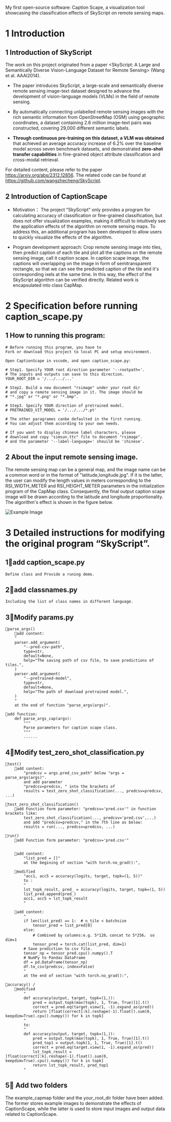 My first open-source software: Caption Scape, a visualization tool showcasing the classification effects of SkyScript on remote sensing maps.

# 1 Introduction

## 1 Introduction of SkyScript

The work on this project originated from a paper <SkyScript: A Large and Semantically Diverse Vision-Language Dataset for Remote Sensing> (Wang et al. AAAI2014).

- The paper introduces SkyScript, a large-scale and semantically diverse remote sensing image-text dataset designed to advance the development of vision-language models (VLMs) in the field of remote sensing.

- By automatically connecting unlabelled remote sensing images with the rich semantic information from OpenStreetMap (OSM) using geographic coordinates, a dataset containing 2.6 million image-text pairs was constructed, covering 29,000 different semantic labels.

- **Through continuous pre-training on this dataset, a VLM was obtained** that achieved an average accuracy increase of 6.2% over the baseline model across seven benchmark datasets, and demonstrated **zero-shot transfer capabilities** in fine-grained object attribute classification and cross-modal retrieval.

For detailed content, please refer to the paper https://arxiv.org/abs/2312.12856. The related code can be found at https://github.com/wangzhecheng/SkyScript.

## 2 Introduction of CaptionScape
- Motivation：
The project "SkyScript" only provides a program for calculating accuracy of classification or fine-grained classification, but does not offer visualization examples, making it difficult to intuitively see the application effects of the algorithm on remote sensing maps. To address this, an additional program has been developed to allow users to quickly visualize the effects of the algorithm.

- Program development approach:
Crop remote sensing image into tiles, then predict caption of each tile and plot all the captions on the remote sensing image, call it caption scape.
In caption scape image, the captions will overlapping on the image in form of semitransparent rectangle, so that we can see the predicted caption of the tile and it's corresponding ixels at the same time. 
In this way, the effect of the SkyScript algorithm can be verified directly.
Related work is encapsulated into class CapMap.

# 2 Specification before running caption_scape.py

## 1 How to running this program:
    # Before running this program, you have to 
    Fork or download this project to local PC and setup environment.

    Open CaptionScape in vscode, and open caption_scape.py:
    
    # Step1. Specify YOUR root direction parameter '--rootpath='.
    # The inputs and outputs can save to this direction.
    YOUR_ROOT_DIR = '/.../.../...'
    
    # Step2. Build a new document "rsimage" under your root dir
    # and copy a remote sensing image in it. The image should be
    # "*.jpg" or "*.png" or "*.bmp".
    
    # Step3. Specify YOUR direction of pretrained model. 
    # PRETRAINED_VIT_MODEL = '/.../.../*.pt'

    # The other paragrames canbe defaulted in the first running.
    # You can adjust them according to your own needs.
    
    # If you want to display chinese label characters, please 
    # download and copy "simsun.ttc" file to document "rsimage".
    # and the parameter '--label-language=' shouild be 'chinese'.

## 2 About the input remote sensing image.
The remote sensing map can be a general map, and the image name can be a common word or in the format of "latitude,longitude.jpg". If it is the latter, the user can modify the length values in meters corresponding to the RSI_WIDTH_METER and RSI_HEIGHT_METER parameters in the initialization program of the CapMap class. Consequently, the final output caption scape image will be drawn according to the latitude and longitude proportionality.
The algorithm's effect is shown in the figure below.

![Example Image](example_capmap/example.jpg)

# 3 Detailed instructions for modifying the original program “SkyScript”.

## 1🌱add caption_scape.py
    Define class and Provide a runing demo.

## 2🌱add classnames.py
    Including the list of class names in different language.


## 3🌟Modify params.py 
    📘parse_args()
        📌add content:
        "
        parser.add_argument(
            "--pred-csv-path",
            type=str,
            default=None,
            help="The saving path of csv file, to save predictions of tiles.",
        )   
        parser.add_argument(
            "--pretrained-model",
            type=str,
            default=None,
            help="The path of download pretrained model.",
        )
        " 
        at the end of function "parse_args(args)".

    🌱add function:
        def parse_args_cap(args):
            """
            Parse parameters for caption scape class.
            """ 
            ......


## 4🌟Modify test_zero_shot_classification.py
    📘test()  
        📌add content: 
            "predcsv = args.pred_csv_path" below "args = parse_args(args)".
            and add parameter 
            "predcsv=predcsv, " into the brackets of
            results = test_zero_shot_classification(..., predcsv=predcsv, ...)

    📘test_zero_shot_classification() 
        📌add Function form parameter: "predcsv='pred.csv'" in function brackets like:
            test_zero_shot_classification(..., predcsv='pred.csv',...)
            and add "predcsv=predcsv," in the 7th line as below: 
            results = run(..., predcsv=predcsv, ...)

    📘run()
        📌add Function form parameter: "predcsv='pred.csv'"

        
        📌add content:
            "list_pred = []" 
            at the begining of section "with torch.no_grad():", 

        📌modified 
            "acc1, acc5 = accuracy(logits, target, topk=(1, 5))"
            to :
            "
            lst_topk_result, pred_ = accuracy(logits, target, topk=(1, 5))  
            list_pred.append(pred_)
            acc1, acc5 = lst_topk_result
            "

        📌add content:
            "
            if len(list_pred) == 1:  # n_tile < batchsize
                tensor_pred = list_pred[0]
            else:
                # Combined by columns:e.g. 5*128，concat to 5*256， so dim=1
                tensor_pred = torch.cat(list_pred, dim=1)
            # Save prediction to csv file.
            tensor_np = tensor_pred.cpu().numpy().T
            # NumPy to Pandas DataFrame
            df = pd.DataFrame(tensor_np)
            df.to_csv(predcsv, index=False)       
            " 
            at the end of section "with torch.no_grad():", 

    📘accuracy() /
        📌modified 
            "
            def accuracy(output, target, topk=(1,)):
                pred = output.topk(max(topk), 1, True, True)[1].t()
                correct = pred.eq(target.view(1, -1).expand_as(pred))
                return [float(correct[:k].reshape(-1).float().sum(0, keepdim=True).cpu().numpy()) for k in topk]
            "
            to:
            "
            def accuracy(output, target, topk=(1,)):
                pred = output.topk(max(topk), 1, True, True)[1].t()
                pred_top1 = output.topk(1, 1, True, True)[1].t()
                correct = pred.eq(target.view(1, -1).expand_as(pred))
                lst_topk_result = [float(correct[:k].reshape(-1).float().sum(0, keepdim=True).cpu().numpy()) for k in topk]
                return lst_topk_result, pred_top1
            "
## 5🌱 Add two folders
The example_capmap folder and the your_root_dir folder have been added. The former stores example images to demonstrate the effects of CaptionScape, while the latter is used to store input images and output data related to CaptionScape.

